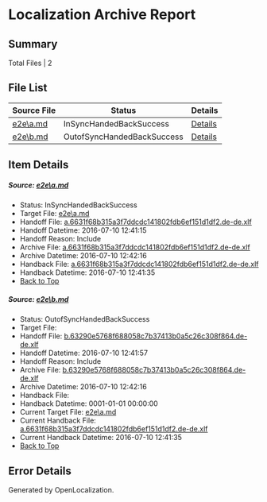 # <a name='report-top'></a> Localization Archive Report

## Summary
 Total Files | 2

## File List
 Source File | Status | Details 
 ----------- | ------ | ------- 
 [e2e\a.md](https://github.com/OpenLocalizationTestOrg/oltest/blob/5739c5f0afbc7179cdfcd581355f734bb223e383/e2e/a.md) | InSyncHandedBackSuccess | [Details](#57c4a6c2565433ee55fcf4a09351aca7f4a6a9e61)
 [e2e\b.md](https://github.com/OpenLocalizationTestOrg/oltest/blob/1ff94399e9e71ed573caead7b99549f2f5363ba7/e2e/b.md) | OutofSyncHandedBackSuccess | [Details](#f0c1c6ec6d18d1cf60659a70289d0337afd310012)

## Item Details
##### <a name='57c4a6c2565433ee55fcf4a09351aca7f4a6a9e61'></a> Source: [e2e\a.md](https://github.com/OpenLocalizationTestOrg/oltest/blob/5739c5f0afbc7179cdfcd581355f734bb223e383/e2e/a.md)
* Status: InSyncHandedBackSuccess
* Target File: [e2e\a.md](https://github.com/OpenLocalizationTestOrg/oltest-dede-fly/blob/55e8cbe3884f3d33fe939fe4c4dd414a8e32d31e/e2e/a.md)
* Handoff File: [a.6631f68b315a3f7ddcdc141802fdb6ef151d1df2.de-de.xlf](https://github.com/OpenLocalizationTestOrg/olhandoff-e2e/blob/4c26e7445646581cabd6240966540b14d8991af7/ol-handoff/OpenLocalizationTestOrg/oltest-dede-fly/ci/ht/a.6631f68b315a3f7ddcdc141802fdb6ef151d1df2.de-de.xlf)
* Handoff Datetime: 2016-07-10 12:41:15
* Handoff Reason: Include
* Archive File: [a.6631f68b315a3f7ddcdc141802fdb6ef151d1df2.de-de.xlf](https://github.com/OpenLocalizationTestOrg/olhandoff-e2e/blob/6b655618b9061c181eb0872988cd97f919557269/ol-archive/OpenLocalizationTestOrg/oltest-dede-fly/ci/ht/a.6631f68b315a3f7ddcdc141802fdb6ef151d1df2.de-de.xlf)
* Archive Datetime: 2016-07-10 12:42:16
* Handback File: [a.6631f68b315a3f7ddcdc141802fdb6ef151d1df2.de-de.xlf](https://github.com/OpenLocalizationTestOrg/olhandback-e2e/blob/0e8b5358af4c0966ebb3671999779f2dad3bb159/ol-handback/OpenLocalizationTestOrg/oltest-dede-fly/ci/ht/a.6631f68b315a3f7ddcdc141802fdb6ef151d1df2.de-de.xlf)
* Handback Datetime: 2016-07-10 12:41:35
* [Back to Top](#report-top)

##### <a name='f0c1c6ec6d18d1cf60659a70289d0337afd310012'></a> Source: [e2e\b.md](https://github.com/OpenLocalizationTestOrg/oltest/blob/1ff94399e9e71ed573caead7b99549f2f5363ba7/e2e/b.md)
* Status: OutofSyncHandedBackSuccess
* Target File: 
* Handoff File: [b.63290e5768f688058c7b37413b0a5c26c308f864.de-de.xlf](https://github.com/OpenLocalizationTestOrg/olhandoff-e2e/blob/ff9f80b2de505081df4fcd214e2652a6595cf4d2/ol-handoff/OpenLocalizationTestOrg/oltest-dede-fly/ci/ht/b.63290e5768f688058c7b37413b0a5c26c308f864.de-de.xlf)
* Handoff Datetime: 2016-07-10 12:41:57
* Handoff Reason: Include
* Archive File: [b.63290e5768f688058c7b37413b0a5c26c308f864.de-de.xlf](https://github.com/OpenLocalizationTestOrg/olhandoff-e2e/blob/6b655618b9061c181eb0872988cd97f919557269/ol-archive/OpenLocalizationTestOrg/oltest-dede-fly/ci/ht/b.63290e5768f688058c7b37413b0a5c26c308f864.de-de.xlf)
* Archive Datetime: 2016-07-10 12:42:16
* Handback File: 
* Handback Datetime: 0001-01-01 00:00:00
* Current Target File: [e2e\a.md](https://github.com/OpenLocalizationTestOrg/oltest-dede-fly/blob/55e8cbe3884f3d33fe939fe4c4dd414a8e32d31e/e2e/a.md)
* Current Handback File: [a.6631f68b315a3f7ddcdc141802fdb6ef151d1df2.de-de.xlf](https://github.com/OpenLocalizationTestOrg/olhandback-e2e/blob/0e8b5358af4c0966ebb3671999779f2dad3bb159/ol-handback/OpenLocalizationTestOrg/oltest-dede-fly/ci/ht/a.6631f68b315a3f7ddcdc141802fdb6ef151d1df2.de-de.xlf)
* Current Handback Datetime: 2016-07-10 12:41:35
* [Back to Top](#report-top)


## Error Details

Generated by OpenLocalization.
